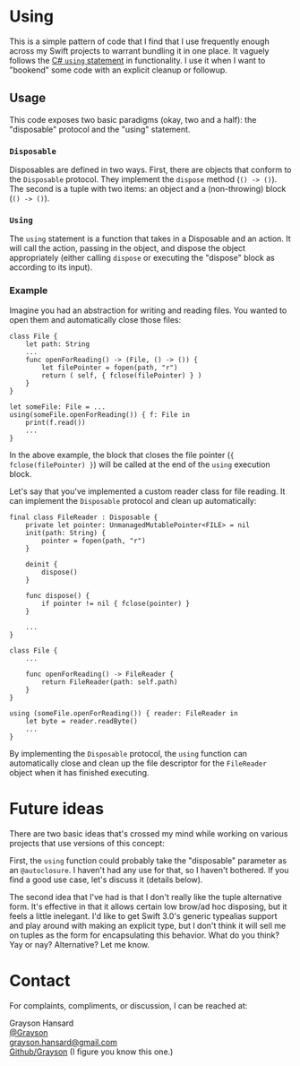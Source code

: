 # Using

This is a simple pattern of code that I find that I use frequently enough across my Swift projects to warrant bundling it in one place.  It vaguely follows the [C# `using` statement](https://msdn.microsoft.com/en-us/library/yh598w02.aspx) in functionality.  I use it when I want to "bookend" some code with an explicit cleanup or followup.

## Usage

This code exposes two basic paradigms (okay, two and a half): the "disposable" protocol and the "using" statement.

### `Disposable`

Disposables are defined in two ways.  First, there are objects that conform to the `Disposable` protocol.  They implement the `dispose` method (`() -> ()`).  The second is a tuple with two items: an object and a (non-throwing) block (`() -> ()`).

### `Using`

The `using` statement is a function that takes in a Disposable and an action.  It will call the action, passing in the object, and dispose the object appropriately (either calling `dispose` or executing the "dispose" block as according to its input).

###  Example

Imagine you had an abstraction for writing and reading files.  You wanted to open them and automatically close those files:

	class File {
		let path: String
		...
		func openForReading() -> (File, () -> ()) {
			let filePointer = fopen(path, "r")
			return ( self, { fclose(filePointer) } )
		}
	}
	
	let someFile: File = ...
	using(someFile.openForReading()) { f: File in
		print(f.read())
		...
	}

In the above example, the block that closes the file pointer (`{ fclose(filePointer) }`) will be called at the end of the `using` execution block.

Let's say that you've implemented a custom reader class for file reading.  It can implement the `Disposable` protocol and clean up automatically:

	final class FileReader : Disposable {
		private let pointer: UnmanagedMutablePointer<FILE> = nil
		init(path: String) {
			pointer = fopen(path, "r")
		}
		
		deinit {
			dispose()
		}
		
		func dispose() {
			if pointer != nil { fclose(pointer) }
		}
		
		...
	}
	
	class File {
		...
		
		func openForReading() -> FileReader {
			return FileReader(path: self.path)
		}
	}
	
	using (someFile.openForReading()) { reader: FileReader in
		let byte = reader.readByte()
		...
	}

By implementing the `Disposable` protocol, the `using` function can automatically close and clean up the file descriptor for the `FileReader` object when it has finished executing.

# Future ideas

There are two basic ideas that's crossed my mind while working on various projects that use versions of this concept:

First, the `using` function could probably take the "disposable" parameter as an `@autoclosure`.  I haven't had any use for that, so I haven't bothered.  If you find a good use case, let's discuss it (details below).

The second idea that I've had is that I don't really like the tuple alternative form.  It's effective in that it allows certain low brow/ad hoc disposing, but it feels a little inelegant.  I'd like to get Swift 3.0's generic typealias support and play around with making an explicit type, but I don't think it will sell me on tuples as the form for encapsulating this behavior.  What do you think?  Yay or nay?  Alternative?  Let me know.

# Contact

For complaints, compliments, or discussion, I can be reached at:

Grayson Hansard  
[@Grayson](http://twitter.com/Grayson)  
[grayson.hansard@gmail.com](mailto:grayson.hansard@gmail.com)  
[Github/Grayson](http://github.com/Grayson) (I figure you know this one.)
